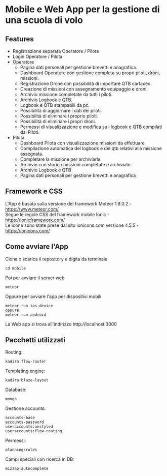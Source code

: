 # Mobile e Web App per la gestione di una scuola di volo

## Features

* Registrazione separata Operatore / Pilota
* Login Operatore / Pilota
* Operatore
	* Pagina dati personali per gestione brevetti e anagrafica.
	* Dashboard Operatore con gestione completa su propri piloti, droni, missioni.
	* Registrazione Drone con possibilità di importare QTB cartaceo.
	* Creazione di missioni con assegnamento equipaggio e droni.
	* Archivio missione completate da tutti i piloti.
	* Archivio Logbook e QTB.
	* Logbook e QTB stampabili da pc.
	* Possibilità di aggiornare i dati dei piloti.
	* Possibilità di eliminare i proprio piloti.
	* Possibilità di eliminare i propri droni.
	* Permessi di visualizzazione e modifica su i logbook e QTB compilati dai Piloti.
* Pilota
	* Dashboard Pilota con visualizzazione missioni da effettuare.
	* Compilazione automatica del logbook e del qtb relativi alla missione assegnata.
	* Completare la missione per archiviarla.
	* Archivio con storico missioni completate e archiviate.
	* Archivio Logbook e QTB
	* Pagina dati personali per gestione brevetti e anagrafica

## Framework e CSS

L'App è basata sulla versione del framework Meteor 1.8.0.2 - https://www.meteor.com/ <br />
Segue le regole CSS del framework mobile Ionic - https://ionicframework.com/ <br />
Le icone sono state prese dal sito ionicons.com versione 4.5.5 - https://ionicons.com/ <br />
 
## Come avviare l'App

Clona o scarica il repository e digita da terminale

```
cd mobile
```
Poi per avviare il server web

```
meteor
```
Oppure per avviare l'app per dispositivi mobili
```
meteor run ios-device
oppure
meteor run android
```
La Web app si trova all'indirizzo http://localhost:3000 

## Pacchetti utilizzati
Routing:
```
kadira:flow-router
```
Templating engine:
```
kadira:blaze-layout
```
Database:
```
mongo
```
Gestione accounts:
```
accounts-base
accounts-password
useraccounts:unstyled 
useraccounts:flow-routing
```
Permessi:
```
alanning:roles
```
Campi speciali con ricerca in DB:
```
mizzao:autocomplete
```
